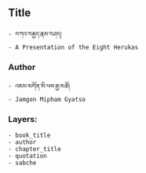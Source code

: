 ## Title
	- བཀའ་བརྒྱད་རྣམ་བཤད།
	- A Presentation of the Eight Herukas

### Author
	- འཇམ་མགོན་མི་ཕམ་རྒྱ་མཚོ།
	- Jamgon Mipham Gyatso

### Layers:
	- book_title
	- author
	- chapter_title
	- quotation
	- sabche

